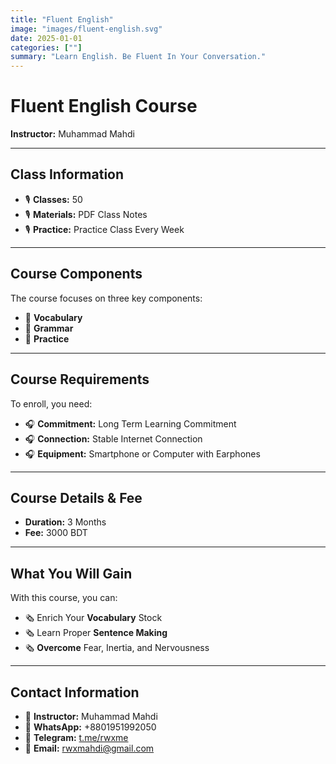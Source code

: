 ```yaml
---
title: "Fluent English"
image: "images/fluent-english.svg"
date: 2025-01-01
categories: [""]
summary: "Learn English. Be Fluent In Your Conversation."
---
```


# Fluent English Course

**Instructor:** Muhammad Mahdi

---

## Class Information

* 🎙️ **Classes:** 50
* 🎙️ **Materials:** PDF Class Notes
* 🎙️ **Practice:** Practice Class Every Week

---

## Course Components

The course focuses on three key components:

* 📌 **Vocabulary**
* 📌 **Grammar**
* 📌 **Practice**

---

## Course Requirements

To enroll, you need:

* 🎧 **Commitment:** Long Term Learning Commitment
* 🎧 **Connection:** Stable Internet Connection
* 🎧 **Equipment:** Smartphone or Computer with Earphones

---

## Course Details & Fee

* **Duration:** 3 Months
* **Fee:** 3000 BDT

---

## What You Will Gain

With this course, you can:

* 🗞️ Enrich Your **Vocabulary** Stock
* 🗞️ Learn Proper **Sentence Making**
* 🗞️ **Overcome** Fear, Inertia, and Nervousness

---

## Contact Information

* 📜 **Instructor:** Muhammad Mahdi
* 📜 **WhatsApp:** +8801951992050
* 📜 **Telegram:** [t.me/rwxme](https://t.me/rwxme)
* 📜 **Email:** rwxmahdi@gmail.com